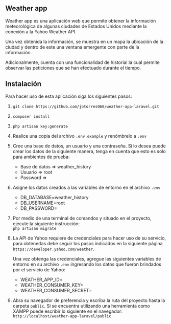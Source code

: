 ## Weather app

Weather app es una aplicación web que permite obtener la información meteorológica de algunas ciudades
de Estados Unidos mediante la conexión a la Yahoo Weather API.

Una vez obtenida la información, se muestra en un mapa la ubicación de la ciudad y dentro de este una
ventana emergente con parte de la información.

Adicionalmente, cuenta con una funcionalidad de historial la cual permite observar las peticiones que
se han efectuado durante el tiempo.

## Instalación

Para hacer uso de esta aplicación siga los siguientes pasos:

1. `git clone https://github.com/jotorres060/weather-app-laravel.git`
2. `composer install`
3. `php artisan key:generate`   
4. Realice una copia del archivo `.env.example` y renómbrelo a `.env`
5. Cree una base de datos, un usuario y una contraseña. Si lo desea puede crear los datos de la siguiente manera,
   tenga en cuenta que esto es solo para ambientes de prueba:
    - Base de datos => weather_history
    - Usuario => root
    - Password => 
6. Asigne los datos creados a las variables de entorno en el archivo `.env`
    - DB_DATABASE=weather_history
    - DB_USERNAME=root
    - DB_PASSWORD=
7. Por medio de una terminal de comandos y situado en el proyecto, ejecute la siguiente instrucción:  
   `php artisan migrate`
8. La API de Yahoo requiere de credenciales para hacer uso de su servicio, para obtenerlas debe seguir los pasos
   indicados en la siguiente página `https://developer.yahoo.com/weather`.  
   
   Una vez obtenga las credenciales, agregue las siguientes variables de entorno en su archivo `.env`
   ingresando los datos que fueron brindados por el servicio de Yahoo:
    - WEATHER_APP_ID=
    - WEATHER_CONSUMER_KEY=
    - WEATHER_CONSUMER_SECRET=
9. Abra su navegador de preferencia y escriba la ruta del proyecto hasta la carpeta `public`. Si se encuentra
    utilizando una herramienta como XAMPP puede escribir lo siguiente en el navegador:  
   `http://localhost/weather-app-laravel/public`
